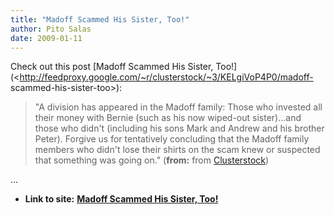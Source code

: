 ```yaml
---
title: "Madoff Scammed His Sister, Too!"
author: Pito Salas
date: 2009-01-11
---
```


Check out this post [Madoff Scammed His Sister,
Too!](<http://feedproxy.google.com/~r/clusterstock/~3/KELgiVoP4P0/madoff-
scammed-his-sister-too>):

> "A division has appeared in the Madoff family: Those who invested all their
> money with Bernie (such as his now wiped-out sister)…and those who didn't
> (including his sons Mark and Andrew and his brother Peter). Forgive us for
> tentatively concluding that the Madoff family members who didn't lose their
> shirts on the scam knew or suspected that something was going on."
> (**from:** from [Clusterstock](<http://feeds.feedburner.com/clusterstock>))

…


* **Link to site:** **[Madoff Scammed His Sister, Too!](None)**

